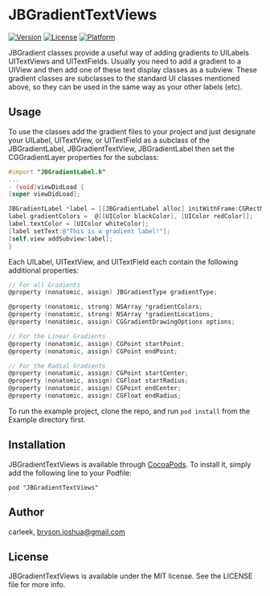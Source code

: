 # JBGradientTextViews

[![Version](https://img.shields.io/cocoapods/v/JBGradientTextViews.svg?style=flat)](http://cocoadocs.org/docsets/JBGradientTextViews)
[![License](https://img.shields.io/cocoapods/l/JBGradientTextViews.svg?style=flat)](http://cocoadocs.org/docsets/JBGradientTextViews)
[![Platform](https://img.shields.io/cocoapods/p/JBGradientTextViews.svg?style=flat)](http://cocoadocs.org/docsets/JBGradientTextViews)


JBGradient classes provide a useful way of adding gradients to UILabels UITextViews and UITextFields.  Usually you need to add a gradient to a UIView and then add one of these text display classes as a subview.  These gradient classes are subclasses to the standard UI classes mentioned above, so they can be used in the same way as your other labels (etc).

## Usage

To use the classes add the gradient files to your project and just designate your UILabel, UITextView, or UITextField as a subclass of the JBGradientLabel, JBGradientTextView, JBGradientLabel then set the CGGradientLayer properties for the subclass:

```objective-c
#import "JBGradientLabel.h"
...
- (void)viewDidLoad {
[super viewDidLoad];

JBGradientLabel *label = [[JBGradientLabel alloc] initWithFrame:CGRectMake(20, 20, 280, 100)];
label.gradientColors =  @[[UIColor blackColor], [UIColor redColor]];
label.textColor = [UIColor whiteColor];
[label setText:@"This is a gradient label!"];
[self.view addSubview:label];
}
```
Each  UILabel, UITextView, and UITextField each contain the following additional properties:

```objective-c
// For all Gradients
@property (nonatomic, assign) JBGradientType gradientType;

@property (nonatomic, strong) NSArray *gradientColors;
@property (nonatomic, strong) NSArray *gradientLocations;
@property (nonatomic, assign) CGGradientDrawingOptions options;

// For the Linear Gradients
@property (nonatomic, assign) CGPoint startPoint;
@property (nonatomic, assign) CGPoint endPoint;

// For the Radial Gradients
@property (nonatomic, assign) CGPoint startCenter;
@property (nonatomic, assign) CGFloat startRadius;
@property (nonatomic, assign) CGPoint endCenter;
@property (nonatomic, assign) CGFloat endRadius;

```

To run the example project, clone the repo, and run `pod install` from the Example directory first.


## Installation

JBGradientTextViews is available through [CocoaPods](http://cocoapods.org). To install
it, simply add the following line to your Podfile:

    pod "JBGradientTextViews"

## Author

carleek, bryson.joshua@gmail.com

## License

JBGradientTextViews is available under the MIT license. See the LICENSE file for more info.

